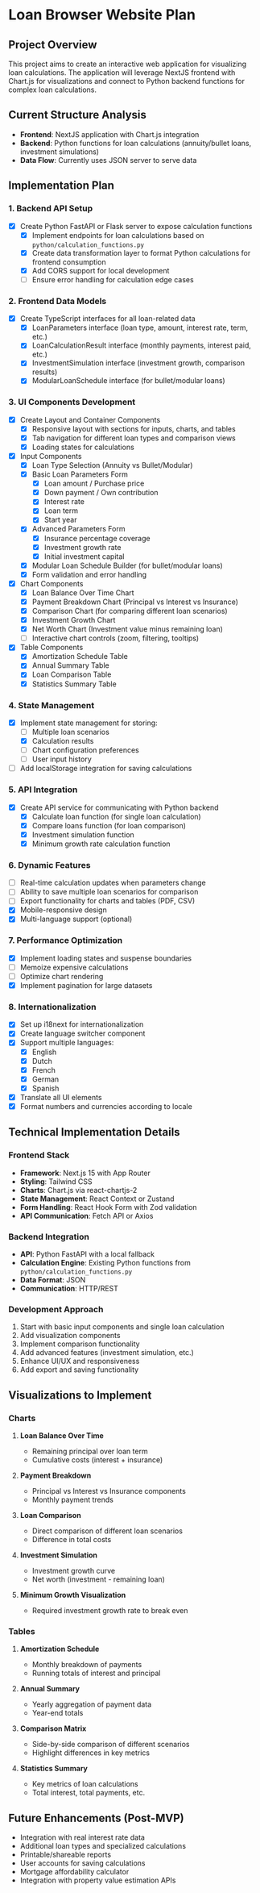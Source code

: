 # Loan Browser Website Plan

## Project Overview
This project aims to create an interactive web application for visualizing loan calculations. The application will leverage NextJS frontend with Chart.js for visualizations and connect to Python backend functions for complex loan calculations.

## Current Structure Analysis
- **Frontend**: NextJS application with Chart.js integration 
- **Backend**: Python functions for loan calculations (annuity/bullet loans, investment simulations)
- **Data Flow**: Currently uses JSON server to serve data

## Implementation Plan

### 1. Backend API Setup
- [x] Create Python FastAPI or Flask server to expose calculation functions
  - [x] Implement endpoints for loan calculations based on `python/calculation_functions.py`
  - [x] Create data transformation layer to format Python calculations for frontend consumption
  - [x] Add CORS support for local development
  - [ ] Ensure error handling for calculation edge cases

### 2. Frontend Data Models
- [x] Create TypeScript interfaces for all loan-related data
  - [x] LoanParameters interface (loan type, amount, interest rate, term, etc.)
  - [x] LoanCalculationResult interface (monthly payments, interest paid, etc.)
  - [x] InvestmentSimulation interface (investment growth, comparison results)
  - [x] ModularLoanSchedule interface (for bullet/modular loans)

### 3. UI Components Development
- [x] Create Layout and Container Components
  - [x] Responsive layout with sections for inputs, charts, and tables
  - [x] Tab navigation for different loan types and comparison views
  - [x] Loading states for calculations

- [x] Input Components
  - [x] Loan Type Selection (Annuity vs Bullet/Modular)
  - [x] Basic Loan Parameters Form
    - [x] Loan amount / Purchase price
    - [x] Down payment / Own contribution
    - [x] Interest rate
    - [x] Loan term
    - [x] Start year
  - [x] Advanced Parameters Form
    - [x] Insurance percentage coverage
    - [x] Investment growth rate
    - [x] Initial investment capital
  - [x] Modular Loan Schedule Builder (for bullet/modular loans)
  - [x] Form validation and error handling

- [x] Chart Components
  - [x] Loan Balance Over Time Chart
  - [x] Payment Breakdown Chart (Principal vs Interest vs Insurance)
  - [x] Comparison Chart (for comparing different loan scenarios)
  - [x] Investment Growth Chart
  - [x] Net Worth Chart (Investment value minus remaining loan)
  - [ ] Interactive chart controls (zoom, filtering, tooltips)

- [x] Table Components
  - [x] Amortization Schedule Table
  - [x] Annual Summary Table
  - [x] Loan Comparison Table
  - [x] Statistics Summary Table

### 4. State Management
- [x] Implement state management for storing:
  - [ ] Multiple loan scenarios
  - [x] Calculation results
  - [ ] Chart configuration preferences
  - [ ] User input history
- [ ] Add localStorage integration for saving calculations

### 5. API Integration
- [x] Create API service for communicating with Python backend
  - [x] Calculate loan function (for single loan calculation)
  - [x] Compare loans function (for loan comparison)
  - [x] Investment simulation function
  - [x] Minimum growth rate calculation function

### 6. Dynamic Features
- [ ] Real-time calculation updates when parameters change
- [ ] Ability to save multiple loan scenarios for comparison
- [ ] Export functionality for charts and tables (PDF, CSV)
- [x] Mobile-responsive design
- [x] Multi-language support (optional)

### 7. Performance Optimization
- [x] Implement loading states and suspense boundaries
- [ ] Memoize expensive calculations
- [ ] Optimize chart rendering
- [x] Implement pagination for large datasets

### 8. Internationalization
- [x] Set up i18next for internationalization
- [x] Create language switcher component
- [x] Support multiple languages:
  - [x] English
  - [x] Dutch
  - [x] French
  - [x] German
  - [x] Spanish
- [x] Translate all UI elements
- [x] Format numbers and currencies according to locale

## Technical Implementation Details

### Frontend Stack
- **Framework**: Next.js 15 with App Router
- **Styling**: Tailwind CSS
- **Charts**: Chart.js via react-chartjs-2
- **State Management**: React Context or Zustand
- **Form Handling**: React Hook Form with Zod validation
- **API Communication**: Fetch API or Axios

### Backend Integration
- **API**: Python FastAPI with a local fallback 
- **Calculation Engine**: Existing Python functions from `python/calculation_functions.py`
- **Data Format**: JSON
- **Communication**: HTTP/REST

### Development Approach
1. Start with basic input components and single loan calculation
2. Add visualization components
3. Implement comparison functionality
4. Add advanced features (investment simulation, etc.)
5. Enhance UI/UX and responsiveness
6. Add export and saving functionality

## Visualizations to Implement

### Charts
1. **Loan Balance Over Time**
   - Remaining principal over loan term
   - Cumulative costs (interest + insurance)

2. **Payment Breakdown**
   - Principal vs Interest vs Insurance components
   - Monthly payment trends

3. **Loan Comparison**
   - Direct comparison of different loan scenarios
   - Difference in total costs

4. **Investment Simulation**
   - Investment growth curve
   - Net worth (investment - remaining loan)

5. **Minimum Growth Visualization**
   - Required investment growth rate to break even

### Tables
1. **Amortization Schedule**
   - Monthly breakdown of payments
   - Running totals of interest and principal

2. **Annual Summary**
   - Yearly aggregation of payment data
   - Year-end totals

3. **Comparison Matrix**
   - Side-by-side comparison of different scenarios
   - Highlight differences in key metrics

4. **Statistics Summary**
   - Key metrics of loan calculations
   - Total interest, total payments, etc.

## Future Enhancements (Post-MVP)
- Integration with real interest rate data
- Additional loan types and specialized calculations
- Printable/shareable reports
- User accounts for saving calculations
- Mortgage affordability calculator
- Integration with property value estimation APIs
